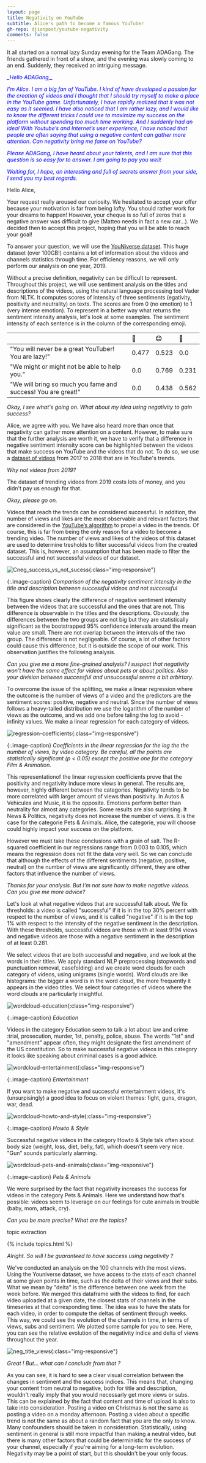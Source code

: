 ```yaml
---
layout: page
title: Negativity on YouTube
subtitle: Alice's path to become a famous YouTuber
gh-repo: djianpost/youtube-negativity
comments: false
---
```



It all started on a normal lazy Sunday evening for the Team ADAGang. The friends gathered in front of a show, and the evening was slowly coming to an end. Suddenly, they received an intriguing message.

<font color="blue">
<i>
_Hello ADAGang,_

_I’m Alice. I am a big fan of YouTube. I kind of have developed a passion for the creation of videos and I thought that I should try myself to make a place in the YouTube game. Unfortunately, I have rapidly realized that it was not easy as it seemed. I have also noticed that I am rather lazy, and I would like to know the different tricks I could use to maximize my success on the platform without spending too much time working. And I suddenly had an idea!
With Youtube’s and Internet’s user experience, I have noticed that people are often saying that using a negative content can gather more attention. Can negativity bring me fame on YouTube?_

_Please ADAGang, I have heard about your talents, and I am sure that this question is so easy for to answer. I am going to pay you well!_

_Waiting for, I hope, an interesting and full of secrets answer from your side, I send you my best regards._
</i>
</font>

Hello Alice,

Your request really aroused our curiosity. We hesitated to accept your offer because your motivation is far from being lofty. You should rather work for your dreams to happen!
However, your cheque is so full of zeros that a negative answer was difficult to give (Matteo needs in fact a new car…). We decided then to accept this project, hoping that you will be able to reach your goal!

To answer your question, we will use the [YouNiverse dataset](https://zenodo.org/record/4650046#.Y6YPLezMIUE). This huge dataset (over 100GB!) contains a lot of information about the videos and channels statistics through time. For efficiency reasons, we will only perform our analysis on one year, 2019. 



Without a precise definition, negativity can be difficult to represent. Throughout this project, we will use sentiment analysis on the titles and descriptions of the videos, using the natural language processing tool Vader from NLTK. It computes scores of intensity of three sentiments (egativity, positivity and neutrality) on texts. The scores are from 0 (no emotion) to 1 (very intense emotion).
To represent in a better way what returns the sentiment intensity analysis, let's look at some examples. The sentiment intensity of each sentence is in the column of the corresponding emoji.

| | 🙁 | 😐 | 🙂 |
| :-- | :------ |:--- | :--- |
| "You will never be a great YouTuber! You are lazy!" | 0.477 | 0.523 | 0.0 |
| "We might or might not be able to help you." | 0.0 | 0.769 | 0.231 |
| "We will bring so much you fame and success! You are great!" | 0.0 | 0.438 | 0.562 |



_Okay, I see what's going on. What about my idea using negativity to gain success?_

Alice, we agree with you. We have also heard more than once that negativity can gather more attention on a content. However, to make sure that the further analysis are worth it, we have to verify that a difference in negative sentiment intensity score can be highlighted between the videos that make success on YouTube and the videos that do not. To do so, we use a [dataset of videos](https://www.kaggle.com/code/ammar111/youtube-trending-videos-analysis) from 2017 to 2018 that are in YouTube's trends.


_Why not videos from 2019?_

The dataset of trending videos from 2019 costs lots of money, and you didn't pay us enough for that.


_Okay, please go on._

Videos that reach the trends can be considered successful. In addition, the number of views and likes are the most observable and relevant factors that are considered in the [YouTube’s algorithm](https://blog.hootsuite.com/how-the-youtube-algorithm-works/) to propel a video in the trends. Of course, this is far from being the only reason for a video to become a trending video. The number of views and likes of the videos of this dataset are used to determine tresholds to filter successful videos from the created dataset. This is, however, an assumption that has been made to filter the successful and not successful videos of our dataset.

![Cneg_success_vs_not_sucess](assets/img/neg_success_vs_not_sucess.png){:class="img-responsive"}

{:.image-caption}
*Comparison of the negativity sentiment intensity in the title and description between successful videos and not successful*

This figure shows clearly the difference of negative sentiment intensity between the videos that are successful and the ones that are not. This difference is observable in the titles and the descriptions. Obviously, the differences between the two groups are not big but they are statistically significant as the bootstrapped 95% confidence intervals around the mean value are small. There are not overlap between the intervals of the two group. The difference is not negligeable. Of course, a lot of other factors could cause this difference, but it is outside the scope of our work. This observation justifies the following analysis.



_Can you give me a more fine-grained analysis? I suspect that negativity won't have the same effect for videos about pets or about politics. Also your division between successful and unsuccessful seems a bit arbirtary._

To overcome the issue of the splitting, we make a linear regression where the outcome is the number of views of a video and the predictors are the sentiment scores: positive, negative and neutral. Since the number of views follows a heavy-tailed distribution we use the logarithm of the number of views as the outcome, and we add one before taling the log to avoid -infinity values. We make a linear regression for each category of videos.


![regression-coefficients](assets/img/regression_log_view_count.png){:class="img-responsive"}

{:.image-caption}
*Coefficients in the linear regression for the log the the number of views, by video category. Be careful, all the points are statistically significant (p < 0.05) except the positive one for the category Film & Animation.*

This representationof the linear regression coefficients prove that the positivity and negativity induce more views in general. The results are, however, highly different between the categories. Negativity tends to be more correlated with larger amount of views than positivity. In Autos & Vehicules and Music, it is the opposite. Emotions perform better than neutrality for almost any categories.
Some results are also surprising. It News & Politics, negativity does not increase the number of views. It is the case for the categorie Pets & Animals. Alice, the categorie, you will choose could highly impact your success on the platform.

However we must take these conclusions with a grain of salt. The R-squared coefficient in our regressions range from 0.003 to 0.105, which means the regression does not fit the data very well. So we can conclude that although the effects of the different sentiments (negative, positive, neutral) on the number of views are significantly different, they are other factors that influence the number of views.




_Thanks for your analysis. But I'm not sure how to make negative videos. Can you give me more advice?_

Let's look at what negative videos that are successful talk about. We fix thresholds: a video is called "successful" if it is in the top 30% percent with respect to the number of views, and it is called "negative" if it is in the top 1% with respect to the intensity of the negative sentiment in the description. With these thresholds, successful videos are those with at least 9194 views and negative videos are those with a negative sentiment in the description of at least 0.281.

We select videos that are both successful and negative, and we look at the words in their titles. We apply standard NLP preprocessing (stopwords and punctuation removal, casefolding) and we create word clouds for each category of videos, using unigrams (single words). Word clouds are like histograms: the bigger a word is in the word cloud, the more frequently it appears in the video titles. We select four categories of videos where the word clouds are particularly insightful.

![wordcloud-education](assets/img/wc_Education.png){:class="img-responsive"}

{:.image-caption}
*Education*

Videos in the category Education seem to talk a lot about law and crime :trial, prosecution, murder, 1st, penalty, police, abuse. The words "1st" and "amendment" appear often, they might designate the first amendment of the US constitution. So to make successful negative videos in this category it looks like speaking about criminal cases is a good advice.


![wordcloud-entertainment](assets/img/wc_Entertainment.png){:class="img-responsive"}

{:.image-caption}
*Entertainment*

If you want to make negative and successful entertainment videos, it's (unsurpisingly) a good idea to focus on violent themes: fight, guns, dragon, war, dead.


![wordcloud-howto-and-style](assets/img/wc_Howto_and_Style.png){:class="img-responsive"}

{:.image-caption}
*Howto & Style*

Successful negative videos in the category Howto & Style talk often about body size (weight, loss, diet, belly, fat), which doesn't seem very nice. "Gun" sounds particularly alarming.


![wordcloud-pets-and-animals](assets/img/wc_Pets_and_Animals.png){:class="img-responsive"}

{:.image-caption}
*Pets & Animals*

We were surprised by the fact that negativity increases the success for videos in the category Pets & Animals. Here we understand how that's possible: videos seem to leverage on our feelings for cute animals in trouble (baby, mom, attack, cry).



_Can you be more precise? What are the topics?_

topic extraction

{% include topics.html %}


_Alright. So will I be guaranteed to have success using negativity ?_

We've conducted an analysis on the 100 channels with the most views. Using the Youniverse dataset, we have access to the stats of each channel at some given points in time, such as the delta of their views and their subs. What we mean by "delta" is the difference between one week from the week before. We merged this dataframe with the videos to find, for each video uploaded at a given date, the closest stats of channels in the timeseries at that corresponding time. The idea was to have the stats for each video, in order to compute the deltas of sentiment through weeks. This way, we could see the evolution of the channels in time, in terms of views, subs and sentiment. We plotted some sample for you to see. Here, you can see the relative evolution of the negativity indice and delta of views throughout the year. 

![neg_title_views](assets/img/neg_title_desc_views.png){:class="img-responsive"}

_Great ! But... what can I conclude from that ?_

As you can see, it is hard to see a clear visual correlation between the changes in sentiment and the success indices. This means that, changing your content from neutral to negative, both for title and description, wouldn't really imply that you would necessarly get more views or subs. This can be explained by the fact that content and time of upload is also to take into consideration. Posting a video on Christmas is not the same as posting a video on a monday afternoon. Posting a video about a specific trend is not the same as about a random fact that you are the only to know. Many confounders should be taken in consideration. Statistically, using sentiment in general is still more impactful than making a neutral video, but there is many other factors that could be deterministic for the success of your channel, especially if you're aiming for a long-term evolution. Negativity may be a point  of start, but this shouldn't be your only focus.


